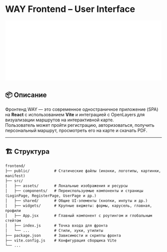 # WAY Frontend – User Interface

![WAY Logo](frontend\src\assets\logo-homepage.svg)

## 📦 Описание

Фронтенд WAY — это современное одностраничное приложение (SPA) на **React** с использованием **Vite** и интеграцией с OpenLayers для визуализации маршрутов на интерактивной карте.  
Пользователь может пройти регистрацию, авторизоваться, получить персональный маршрут, просмотреть его на карте и скачать PDF.

---

## 🏗️ Структура

```plaintext
frontend/
├── public/           # Статические файлы (иконки, логотипы, картинки, manifest)
├── src/
│   ├── assets/       # Локальные изображения и ресурсы
│   ├── components/   # Переиспользуемые компоненты и страницы (LoginPage, RegisterPage, UserPage и др.)
│   ├── shared/       # Общие UI-элементы (кнопки, инпуты и др.)
│   ├── widgets/      # Крупные виджеты: формы, карусель, главная, профили
│   ├── App.jsx       # Главный компонент с роутингом и глобальным стейтом
│   ├── index.js      # Точка входа для фронта
│   └── ...           # Стили, хуки, утилиты
├── package.json      # Зависимости и скрипты фронта
├── vite.config.js    # Конфигурация сборщика Vite
└── ...
